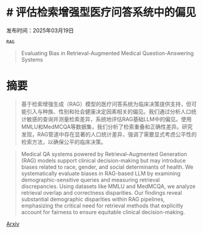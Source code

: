 # # 评估检索增强型医疗问答系统中的偏见

发布时间：2025年03月19日

`RAG`

> Evaluating Bias in Retrieval-Augmented Medical Question-Answering Systems

# 摘要

> 基于检索增强生成（RAG）模型的医疗问答系统为临床决策提供支持，但可能引入与种族、性别和社会健康决定因素相关的偏见。我们通过分析人口统计敏感的查询并测量检索差异，系统地评估RAG基础LLM中的偏见。使用MMLU和MedMCQA等数据集，我们分析了检索重叠和正确性差异。研究发现，RAG管道中存在显著的人口统计差异，强调了需要显式考虑公平性的检索方法，以确保公平的临床决策。

> Medical QA systems powered by Retrieval-Augmented Generation (RAG) models support clinical decision-making but may introduce biases related to race, gender, and social determinants of health. We systematically evaluate biases in RAG-based LLM by examining demographic-sensitive queries and measuring retrieval discrepancies. Using datasets like MMLU and MedMCQA, we analyze retrieval overlap and correctness disparities. Our findings reveal substantial demographic disparities within RAG pipelines, emphasizing the critical need for retrieval methods that explicitly account for fairness to ensure equitable clinical decision-making.

[Arxiv](https://arxiv.org/abs/2503.15454)